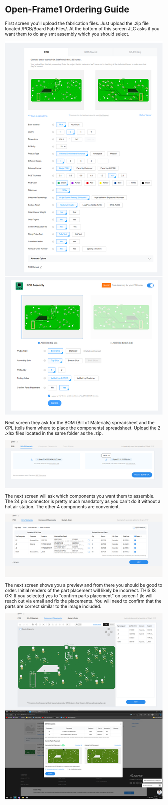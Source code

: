 # Open-Frame1 Ordering Guide
First screen you'll upload the fabrication files. Just upload the .zip file located /PCB/Board Fab Files/. At the bottom of this screen JLC asks if you want them to do any smt assembly which you should select.

![Screen1_1](Ordering_guide_images/screen1_1.png)![Screen1_2](Ordering_guide_images/screen1_2.png)

Next screen they ask for the BOM (Bill of Materials) spreadsheet and the CPL (tells them where to place the components) spreadsheet. Upload the 2 .xlsx files located in the same folder as the .zip.

![Screen2_1](Ordering_guide_images/screen2.png)

The next screen will ask which components you want them to assemble. The 24 pin connector is pretty much mandatory as you can't do it without a hot air station. The other 4 components are convenient.

![Screen3_1](Ordering_guide_images/screen3.png)

The next screen shows you a preview and from there you should be good to order. Initial renders of the part placement will likely be incorrect. THIS IS OK! If you selected yes to "confirm parts placement" on screen 1 jlc will reach out via email and fix the placements. You will need to confirm that the parts are correct similar to the image included.

![Screen4_1](Ordering_guide_images/screen4_1.png)![Screen4_2](Ordering_guide_images/screen4_2.png)

